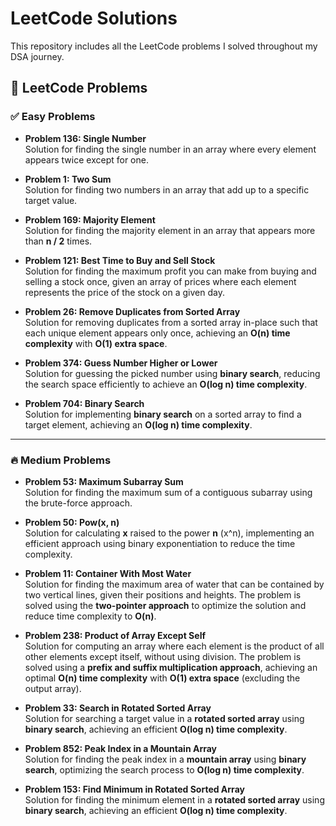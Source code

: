   # LeetCode Solutions

  This repository includes all the LeetCode problems I solved throughout my DSA journey.

  ## 🎯 LeetCode Problems

  ### ✅ Easy Problems
  - **Problem 136: Single Number**  
    Solution for finding the single number in an array where every element appears twice except for one.

  - **Problem 1: Two Sum**  
    Solution for finding two numbers in an array that add up to a specific target value.

  - **Problem 169: Majority Element**  
    Solution for finding the majority element in an array that appears more than **n / 2** times.

  - **Problem 121: Best Time to Buy and Sell Stock**  
    Solution for finding the maximum profit you can make from buying and selling a stock once, given an array of prices where each element represents the price of the stock on a given day.

  - **Problem 26: Remove Duplicates from Sorted Array**  
    Solution for removing duplicates from a sorted array in-place such that each unique element appears only once, achieving an **O(n) time complexity** with **O(1) extra space**.

  - **Problem 374: Guess Number Higher or Lower**  
    Solution for guessing the picked number using **binary search**, reducing the search space efficiently to achieve an **O(log n) time complexity**.

  - **Problem 704: Binary Search**  
    Solution for implementing **binary search** on a sorted array to find a target element, achieving an **O(log n) time complexity**.

  ---

  ### 🔥 Medium Problems
  - **Problem 53: Maximum Subarray Sum**  
    Solution for finding the maximum sum of a contiguous subarray using the brute-force approach.

  - **Problem 50: Pow(x, n)**  
    Solution for calculating **x** raised to the power **n** (x^n), implementing an efficient approach using binary exponentiation to reduce the time complexity.

  - **Problem 11: Container With Most Water**  
    Solution for finding the maximum area of water that can be contained by two vertical lines, given their positions and heights. The problem is solved using the **two-pointer approach** to optimize the solution and reduce time complexity to **O(n)**.

  - **Problem 238: Product of Array Except Self**  
    Solution for computing an array where each element is the product of all other elements except itself, without using division. The problem is solved using a **prefix and suffix multiplication approach**, achieving an optimal **O(n) time complexity** with **O(1) extra space** (excluding the output array).

  - **Problem 33: Search in Rotated Sorted Array**  
    Solution for searching a target value in a **rotated sorted array** using **binary search**, achieving an efficient **O(log n) time complexity**.

  - **Problem 852: Peak Index in a Mountain Array**  
    Solution for finding the peak index in a **mountain array** using **binary search**, optimizing the search process to **O(log n) time complexity**.

  - **Problem 153: Find Minimum in Rotated Sorted Array**  
    Solution for finding the minimum element in a **rotated sorted array** using **binary search**, achieving an efficient **O(log n) time complexity**.

